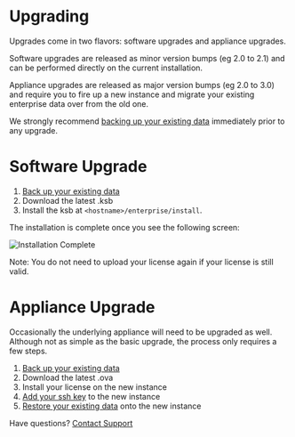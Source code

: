 # Upgrading

Upgrades come in two flavors: software upgrades and appliance upgrades.

Software upgrades are released as minor version bumps (eg 2.0 to 2.1) and can
be performed directly on the current installation.

Appliance upgrades are released as major version bumps (eg 2.0 to 3.0) and
require you to fire up a new instance and migrate your existing enterprise data
over from the old one.

We strongly recommend [backing up your existing data][backup] immediately prior to any upgrade.

# Software Upgrade

1. [Back up your existing data][backup]
1. Download the latest .ksb
1. Install the ksb at `<hostname>/enterprise/install`.

The installation is complete once you see the following screen:

![Installation Complete](/images/enterprise-success.png)

Note: You do not need to upload your license again if your license is still valid.

# Appliance Upgrade

Occasionally the underlying appliance will need to be upgraded as well. Although
not as simple as the basic upgrade, the process only requires a few steps.

1. [Back up your existing data][backup]
1. Download the latest .ova
1. Install your license on the new instance
1. [Add your ssh key][ssh] to the new instance
1. [Restore your existing data][restore] onto the new instance

<footer class="page-footer">
  <div class="next">Have questions? <a href="mailto:enterprise@kumu.io">Contact Support</a></div>
</footer>

[cmd]: command-line-utilities.md
[backup]: backing-up-enterprise-data.md
[restore]: restoring-enterprise-data.md
[launch]: getting-started-with-vmware.md
[ssh]: ssh-access.md
